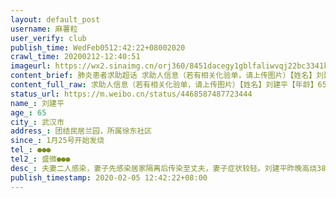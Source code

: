 ```yaml
---
layout: default_post
username: 麻薯粒
user_verify: club
publish_time: WedFeb0512:42:22+08002020
crawl_time: 20200212-12:40:51
imageurl: https://wx2.sinaimg.cn/orj360/8451dacegy1gblfaliwvqj22bc3341kx.jpg,https://wx3.sinaimg.cn/orj360/8451dacegy1gblfakowwij22bc334u0z.jpg,https://wx1.sinaimg.cn/orj360/8451dacegy1gblfamr52tj22bc334b2a.jpg
content_brief: 肺炎患者求助超话 求助人信息（若有相关化验单，请上传图片）【姓名】刘建平【年龄】65【所在城市】武汉市【所在小区、社区】团结民居兰园，所属徐东社区【患病时间】1月25号开始发烧【联系方式】●●●【其他紧急联系人】盛微：●●●【病情描述】 夫妻二人感染，妻子先感染居 ...全文
content_full_raw: 求助人信息（若有相关化验单，请上传图片）【姓名】刘建平【年龄】65【所在城市】武汉市【所在小区、社区】团结民居兰园，所属徐东社区【患病时间】1月25号开始发烧【联系方式】●●●【其他紧急联系人】盛微：●●●【病情描述】夫妻二人感染，妻子先感染居家隔离后传染至丈夫，妻子症状较轻。刘建平昨晚高烧38.7度，呼吸困难，去医院拍ct显示肺部严重病毒性感染，医生建议马上住院治疗。
status_url: https://m.weibo.cn/status/4468587487723444
name_: 刘建平
age_: 65
city_: 武汉市
address_: 团结民居兰园，所属徐东社区
since_: 1月25号开始发烧
tel_: ●●●
tel2_: 盛微●●●
desc_: 夫妻二人感染，妻子先感染居家隔离后传染至丈夫，妻子症状较轻。刘建平昨晚高烧38.7度，呼吸困难，去医院拍ct显示肺部严重病毒性感染，医生建议马上住院治疗。
publish_timestamp: 2020-02-05 12:42:22+08:00
---
```

